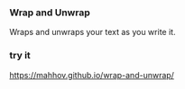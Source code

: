 ### Wrap and Unwrap

Wraps and unwraps your text as you write it.

### try it

https://mahhov.github.io/wrap-and-unwrap/
